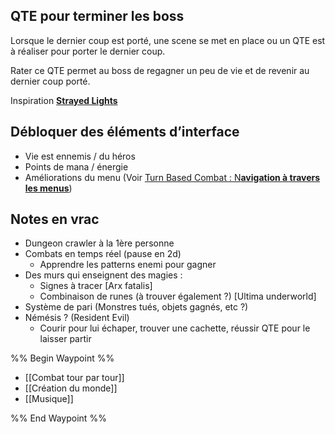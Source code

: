 ## QTE pour terminer les boss

Lorsque le dernier coup est porté, une scene se met en place ou un QTE est à réaliser pour porter le dernier coup.

Rater ce QTE permet au boss de regagner un peu de vie et de revenir au dernier coup porté.

Inspiration **[Strayed Lights](https://store.steampowered.com/app/2162020/Strayed_Lights/)**

## Débloquer des éléments d’interface

- Vie est ennemis / du héros
- Points de mana / énergie
- Améliorations du menu (Voir [Turn Based Combat : N**avigation à travers les menus**](https://www.notion.so/Combat-Tour-par-Tour-b4356b7ac09445b9b10f2c186b56f0a8?pvs=21))

## Notes en vrac
- Dungeon crawler à la 1ère personne
- Combats en temps réel (pause en 2d)
	- Apprendre les patterns enemi pour gagner
- Des murs qui enseignent des magies :
	- Signes à tracer [Arx fatalis]
	- Combinaison de runes (à trouver également ?) [Ultima underworld]
- Système de pari (Monstres tués, objets gagnés, etc ?)
- Némésis ? (Resident Evil)
	- Courir pour lui échaper, trouver une cachette, réussir QTE pour le laisser partir


%% Begin Waypoint %%
- [[Combat tour par tour]]
- [[Création du monde]]
- [[Musique]]

%% End Waypoint %%
